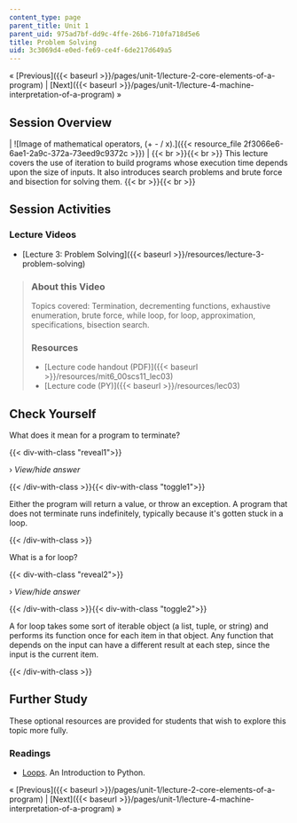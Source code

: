 ```yaml
---
content_type: page
parent_title: Unit 1
parent_uid: 975ad7bf-dd9c-4ffe-26b6-710fa718d5e6
title: Problem Solving
uid: 3c3069d4-e0ed-fe69-ce4f-6de217d649a5
---
```


« [Previous]({{< baseurl >}}/pages/unit-1/lecture-2-core-elements-of-a-program) | [Next]({{< baseurl >}}/pages/unit-1/lecture-4-machine-interpretation-of-a-program) »

Session Overview
----------------

| ![Image of mathematical operators, (+ - / x).]({{< resource_file 2f3066e6-6ae1-2a9c-372a-73eed9c9372c >}}) |  {{< br >}}{{< br >}} This lecture covers the use of iteration to build programs whose execution time depends upon the size of inputs. It also introduces search problems and brute force and bisection for solving them. {{< br >}}{{< br >}}  

Session Activities
------------------

### Lecture Videos

*   [Lecture 3: Problem Solving]({{< baseurl >}}/resources/lecture-3-problem-solving)

> ### About this Video
> 
> Topics covered: Termination, decrementing functions, exhaustive enumeration, brute force, while loop, for loop, approximation, specifications, bisection search.
> 
> ### Resources
> 
> *   [Lecture code handout (PDF)]({{< baseurl >}}/resources/mit6_00scs11_lec03)
> *   [Lecture code (PY)]({{< baseurl >}}/resources/lec03)

Check Yourself
--------------

What does it mean for a program to terminate?

{{< div-with-class "reveal1">}}

› _View/hide answer_

{{< /div-with-class >}}{{< div-with-class "toggle1">}}

Either the program will return a value, or throw an exception. A program that does not terminate runs indefinitely, typically because it's gotten stuck in a loop.

{{< /div-with-class >}}

What is a for loop?

{{< div-with-class "reveal2">}}

› _View/hide answer_

{{< /div-with-class >}}{{< div-with-class "toggle2">}}

A for loop takes some sort of iterable object (a list, tuple, or string) and performs its function once for each item in that object. Any function that depends on the input can have a different result at each step, since the input is the current item.

{{< /div-with-class >}}

Further Study
-------------

These optional resources are provided for students that wish to explore this topic more fully.

### Readings

*   [Loops](https://opentechschool.github.io/python-beginners/en/loops.html). An Introduction to Python.

« [Previous]({{< baseurl >}}/pages/unit-1/lecture-2-core-elements-of-a-program) | [Next]({{< baseurl >}}/pages/unit-1/lecture-4-machine-interpretation-of-a-program) »